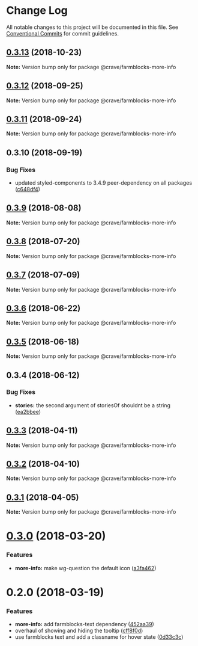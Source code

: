 # Change Log

All notable changes to this project will be documented in this file.
See [Conventional Commits](https://conventionalcommits.org) for commit guidelines.

<a name="0.3.13"></a>
## [0.3.13](https://github.com/CraveFood/farmblocks/compare/@crave/farmblocks-more-info@0.3.12...@crave/farmblocks-more-info@0.3.13) (2018-10-23)




**Note:** Version bump only for package @crave/farmblocks-more-info

<a name="0.3.12"></a>
## [0.3.12](https://github.com/CraveFood/farmblocks/compare/@crave/farmblocks-more-info@0.3.11...@crave/farmblocks-more-info@0.3.12) (2018-09-25)




**Note:** Version bump only for package @crave/farmblocks-more-info

<a name="0.3.11"></a>
## [0.3.11](https://github.com/CraveFood/farmblocks/compare/@crave/farmblocks-more-info@0.3.10...@crave/farmblocks-more-info@0.3.11) (2018-09-24)




**Note:** Version bump only for package @crave/farmblocks-more-info

<a name="0.3.10"></a>
## 0.3.10 (2018-09-19)


### Bug Fixes

* updated styled-components to 3.4.9 peer-dependency on all packages ([c648df4](https://github.com/CraveFood/farmblocks/commit/c648df4))




<a name="0.3.9"></a>
## [0.3.9](https://github.com/CraveFood/farmblocks/compare/@crave/farmblocks-more-info@0.3.8...@crave/farmblocks-more-info@0.3.9) (2018-08-08)




**Note:** Version bump only for package @crave/farmblocks-more-info

<a name="0.3.8"></a>
## [0.3.8](https://github.com/CraveFood/farmblocks/compare/@crave/farmblocks-more-info@0.3.7...@crave/farmblocks-more-info@0.3.8) (2018-07-20)




**Note:** Version bump only for package @crave/farmblocks-more-info

<a name="0.3.7"></a>
## [0.3.7](https://github.com/CraveFood/farmblocks/compare/@crave/farmblocks-more-info@0.3.6...@crave/farmblocks-more-info@0.3.7) (2018-07-09)




**Note:** Version bump only for package @crave/farmblocks-more-info

<a name="0.3.6"></a>
## [0.3.6](https://github.com/CraveFood/farmblocks/compare/@crave/farmblocks-more-info@0.3.5...@crave/farmblocks-more-info@0.3.6) (2018-06-22)




**Note:** Version bump only for package @crave/farmblocks-more-info

<a name="0.3.5"></a>
## [0.3.5](https://github.com/CraveFood/farmblocks/compare/@crave/farmblocks-more-info@0.3.4...@crave/farmblocks-more-info@0.3.5) (2018-06-18)




**Note:** Version bump only for package @crave/farmblocks-more-info

<a name="0.3.4"></a>
## 0.3.4 (2018-06-12)


### Bug Fixes

* **stories:** the second argument of storiesOf shouldnt be a string ([ea2bbee](https://github.com/CraveFood/farmblocks/commit/ea2bbee))




<a name="0.3.3"></a>
## [0.3.3](https://github.com/CraveFood/farmblocks/compare/@crave/farmblocks-more-info@0.3.2...@crave/farmblocks-more-info@0.3.3) (2018-04-11)




**Note:** Version bump only for package @crave/farmblocks-more-info

<a name="0.3.2"></a>
## [0.3.2](https://github.com/CraveFood/farmblocks/compare/@crave/farmblocks-more-info@0.3.1...@crave/farmblocks-more-info@0.3.2) (2018-04-10)




**Note:** Version bump only for package @crave/farmblocks-more-info

<a name="0.3.1"></a>
## [0.3.1](https://github.com/CraveFood/farmblocks/compare/@crave/farmblocks-more-info@0.3.0...@crave/farmblocks-more-info@0.3.1) (2018-04-05)




**Note:** Version bump only for package @crave/farmblocks-more-info

<a name="0.3.0"></a>
# [0.3.0](https://github.com/CraveFood/farmblocks/compare/@crave/farmblocks-more-info@0.2.0...@crave/farmblocks-more-info@0.3.0) (2018-03-20)


### Features

* **more-info:** make wg-question the default icon ([a3fa462](https://github.com/CraveFood/farmblocks/commit/a3fa462))




<a name="0.2.0"></a>
# 0.2.0 (2018-03-19)


### Features

* **more-info:** add farmblocks-text dependency ([452aa39](https://github.com/CraveFood/farmblocks/commit/452aa39))
* overhaul of showing and hiding the tooltip ([cff8f0d](https://github.com/CraveFood/farmblocks/commit/cff8f0d))
* use farmblocks text and add a classname for hover state ([0d33c3c](https://github.com/CraveFood/farmblocks/commit/0d33c3c))
